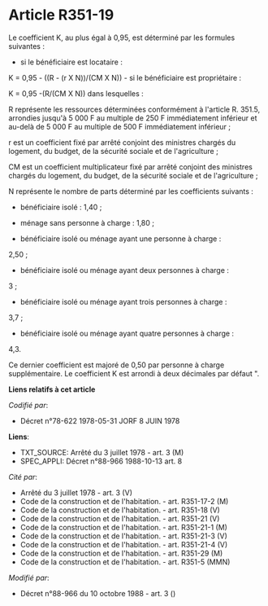 # Article R351-19

Le coefficient K, au plus égal à 0,95, est déterminé par les formules suivantes :

- si le bénéficiaire est locataire :

K = 0,95 - ((R - (r X N))/(CM X N))    - si le bénéficiaire est propriétaire :

K = 0,95 -(R/(CM X N)) dans lesquelles :

R représente les ressources déterminées conformément à l'article R. 351.5, arrondies jusqu'à 5 000 F au multiple de 250 F
immédiatement inférieur et au-delà de 5 000 F au multiple de 500 F immédiatement inférieur ;

r est un coefficient fixé par arrêté conjoint des ministres chargés du logement, du budget, de la sécurité sociale et de
l'agriculture ;

CM est un coefficient multiplicateur fixé par arrêté conjoint des ministres chargés du logement, du budget, de la sécurité
sociale et de l'agriculture ;

N représente le nombre de parts déterminé par les coefficients suivants :

- bénéficiaire isolé : 1,40 ;

- ménage sans personne à charge : 1,80 ;

- bénéficiaire isolé ou ménage ayant une personne à charge :

2,50 ;

- bénéficiaire isolé ou ménage ayant deux personnes à charge :

3 ;

- bénéficiaire isolé ou ménage ayant trois personnes à charge :

3,7 ;

- bénéficiaire isolé ou ménage ayant quatre personnes à charge :

4,3.

Ce dernier coefficient est majoré de 0,50 par personne à charge supplémentaire.    Le coefficient K est arrondi à deux
décimales par défaut ".

**Liens relatifs à cet article**

_Codifié par_:

  - Décret n°78-622 1978-05-31 JORF 8 JUIN 1978

**Liens**:

  - TXT_SOURCE: Arrêté du 3 juillet 1978 - art. 3 (M)
  - SPEC_APPLI: Décret n°88-966 1988-10-13 art. 8

_Cité par_:

  - Arrêté du 3 juillet 1978 - art. 3 (V)
  - Code de la construction et de l'habitation. - art. R351-17-2 (M)
  - Code de la construction et de l'habitation. - art. R351-18 (V)
  - Code de la construction et de l'habitation. - art. R351-21 (V)
  - Code de la construction et de l'habitation. - art. R351-21-1 (M)
  - Code de la construction et de l'habitation. - art. R351-21-3 (V)
  - Code de la construction et de l'habitation. - art. R351-21-4 (V)
  - Code de la construction et de l'habitation. - art. R351-29 (M)
  - Code de la construction et de l'habitation. - art. R351-5 (MMN)

_Modifié par_:

  - Décret n°88-966 du 10 octobre 1988 - art. 3 ()
